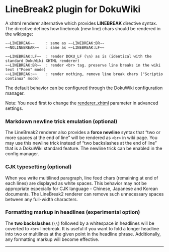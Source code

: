 # LineBreak2 plugin for DokuWiki

A xhtml renderer alternative which provides **LINEBREAK** directive syntax. 
The directive defines how linebreak (new line) chars should be rendered in the wikipage:

    ~~LINEBREAK~~     : same as ~~LINEBREAK:BR~~
    ~~NOLINEBREAK~~   : same as ~~LINEBREAK:LF~~
   
    ~~LINEBREAK:LF~~  : render DOKU_LF (\n) as is (identical with the standard DokuWiki XHTML renderer)
    ~~LINEBREAK:BR~~  : render <br> tag. preserve line breaks in the wiki text ("Poem" mode)
    ~~LINEBREAK:~~    : render nothing, remove line break chars ("Scriptio continua" mode)

The default behavior can be configured through the DokuWiki configuration manager.

Note: You need first to change the [renderer_xhtml](https://www.dokuwiki.org/config:renderer_xhtml) parameter in advanced settings.

### Markdown newline trick emulation (optional)

The LineBreak2 renderer also provides a **force newline** syntax that “two or more spaces at the end of line” will be rendered as `<br>` in wiki page. You may use this newline trick instead of “two backslashes at the end of line” that is a DokuWiki standard feature. The newline trick can be enabled in the config manager. 

### CJK typesetting (optional)

When you write multilined paragraph, line feed chars (remaining at end of each lines) are displayed as white spaces. This behavior may not be appropriate especially for CJK language - Chinese, Japanese and Korean documents.  The LineBreak2 renderer can remove such unnecessary spaces between any full-width characters.

### Formatting markup in headlines (experimental option)

The **two backslashes** (`\\`) followed by a whitespace in headlines will be coverted to `<br>` linebreak. It is useful if you want to fold a longer headline into two or multilines at the given point in the headline phrase. Additionally, any formatting markup will become effective.



----

